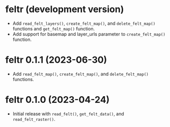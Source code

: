 # feltr (development version)

* Add `read_felt_layers()`, `create_felt_map()`, and `delete_felt_map()` functions and `get_felt_map()` function.
* Add support for basemap and layer_urls parameter to `create_felt_map()` function.

# feltr 0.1.1 (2023-06-30)

* Add `read_felt_map()`, `create_felt_map()`, and `delete_felt_map()` functions.

# feltr 0.1.0 (2023-04-24)

* Initial release with `read_felt()`, `get_felt_data()`, and `read_felt_raster()`.
